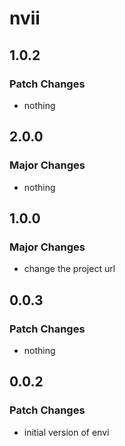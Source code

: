 # nvii

## 1.0.2

### Patch Changes

- nothing

## 2.0.0

### Major Changes

- nothing

## 1.0.0

### Major Changes

- change the project url

## 0.0.3

### Patch Changes

- nothing

## 0.0.2

### Patch Changes

- initial version of envi
